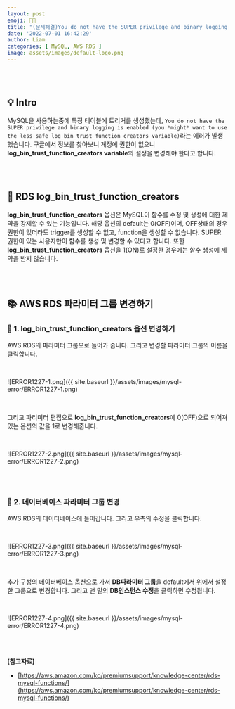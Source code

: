 ```yaml
---
layout: post
emoji: 🤔🙌
title: "(문제해결)You do not have the SUPER privilege and binary logging is enabled (you *might* want to use the less safe log_bin_trust_function_creators variable)"
date: '2022-07-01 16:42:29'
author: Liam
categories: [ MySQL, AWS RDS ]
image: assets/images/default-logo.png
---
```


<br>
<br>

## 💡 Intro


MySQL을 사용하는중에 특정 테이블에 트리거를 생성했는데, `You do not have the SUPER privilege and binary logging is enabled (you *might* want to use the less safe log_bin_trust_function_creators variable)`라는 에러가 발생했습니다. 구글에서 정보를 찾아보니 계정에 권한이 없으니 **log_bin_trust_function_creators variable**의 설정을 변경해야 한다고 합니다.


<br>
<br>


## 🔎 RDS log_bin_trust_function_creators


**log_bin_trust_function_creators** 옵션은 MySQL이 함수를 수정 및 생성에 대한 제약을 강제할 수 있는 기능입니다.
해당 옵션의 default는 0(OFF)이며, OFF상태의 경우 권한이 있더라도 trigger를 생성할 수 없고, function을 생성할 수 없습니다. SUPER 권한이 있는 사용자만이 함수를 생성 및 변경할 수 있다고 합니다. 또한 **log_bin_trust_function_creators** 옵션을 1(ON)로 설정한 경우에는 함수 생성에 제약을 받지 않습니다.


<br>
<br>


## 📚 AWS RDS 파라미터 그룹 변경하기


### 📕 1. log_bin_trust_function_creators 옵션 변경하기


AWS RDS의 파라미터 그룹으로 들어가 줍니다. 그리고 변경할 파라미터 그룹의 이름을 클릭합니다.

<br>

![ERROR1227-1.png]({{ site.baseurl }}/assets/images/mysql-error/ERROR1227-1.png)

<br>

그리고 파리미터 편집으로  **log_bin_trust_function_creators**에 0(OFF)으로 되어져있는 옵션의 값을 1로 변경해줍니다.

<br>

![ERROR1227-2.png]({{ site.baseurl }}/assets/images/mysql-error/ERROR1227-2.png)

<br>
<br>

### 📘 2. 데이터베이스 파라미터 그룹 변경


AWS RDS의 데이터베이스에 들어갑니다. 그리고 우측의 수정을 클릭합니다.

<br>

![ERROR1227-3.png]({{ site.baseurl }}/assets/images/mysql-error/ERROR1227-3.png)

<br>

추가 구성의 데이터베이스 옵션으로 가서 **DB파라미터 그룹**을 default에서 위에서 설정한 그룹으로 변경합니다. 그리고 맨 밑의 **DB인스턴스 수정**을 클릭하면 수정됩니다.

<br>

![ERROR1227-4.png]({{ site.baseurl }}/assets/images/mysql-error/ERROR1227-4.png)

<br>
<br>


**[참고자료]**
- [https://aws.amazon.com/ko/premiumsupport/knowledge-center/rds-mysql-functions/](https://aws.amazon.com/ko/premiumsupport/knowledge-center/rds-mysql-functions/)

